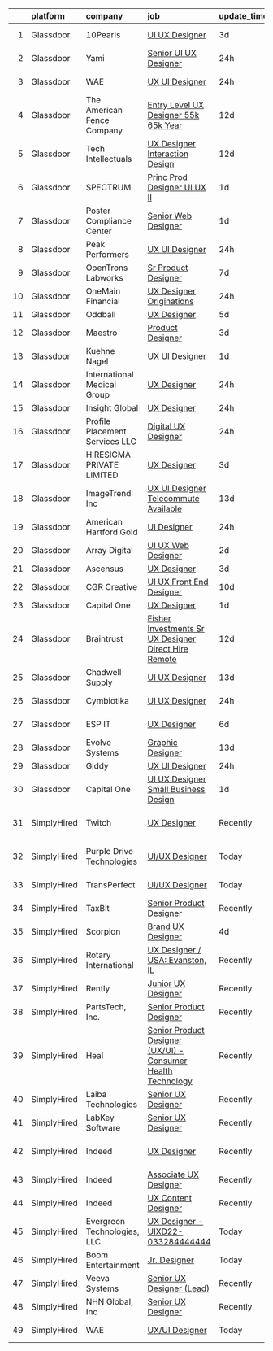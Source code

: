 

|    | platform    | company                         | job                                                                                                                                                                                                                                                                                                                                                                                                                                                                                                                                                                                                                                                                                                                                                                                                                                                                                                                                                                                                                                                                                                                                                                 | update_time   | location                   |
|---:|:------------|:--------------------------------|:--------------------------------------------------------------------------------------------------------------------------------------------------------------------------------------------------------------------------------------------------------------------------------------------------------------------------------------------------------------------------------------------------------------------------------------------------------------------------------------------------------------------------------------------------------------------------------------------------------------------------------------------------------------------------------------------------------------------------------------------------------------------------------------------------------------------------------------------------------------------------------------------------------------------------------------------------------------------------------------------------------------------------------------------------------------------------------------------------------------------------------------------------------------------|:--------------|:---------------------------|
|  1 | Glassdoor   | 10Pearls                        | [UI UX Designer](https://www.glassdoor.com/partner/jobListing.htm?pos=115&ao=1110586&s=58&guid=00000182a56df67f861ec20a44333ad8&src=GD_JOB_AD&t=SR&vt=w&cs=1_f6b9d8cf&cb=1660632823767&jobListingId=1008068339387&cpc=ACAF1607C5C1E404&jrtk=3-0-1gaimrtlag4fd801-1gaimrtlpjc9g800-ed42256ef29aac25--6NYlbfkN0AZhccrYCUSJlZEde1UnGXnwlG1V9FU8luw-eezWnVYrwyqiUgM7CrsMn5ovYsWa9GV-mKp_rYDWUG9r2XSS5MXh8_Q-Vde3_pQidAfGnJ5vR87V7nutRlqXDXOcjcwfqKrhYGxJCuEwaod5jPnoJR6rHahD6yaDDE3OaUSfviuyOel2WMFyfUjX_jS3USv3GlOvVAOxK15v_ax9djXE-DvnGrGMQACTI2RzFRmE7Kn2wzZxcWIfmTNdNu7ztbLE3NT2E4eTbsMdkvqLq3phgf9QBH2gWyY3fH0ZpCaE-VY0iwxshsCbyQYuizTsP5rBggMBlgV4avC2TVuY3vKbiMmWXFobeR5nJda0dxcaNtc0S1iNsgzHsi04IBL_fHNSTgmF_dgofbcpVTgz5XeqvNTGh-rHCd3Y8hahYqybAzPnRPovlpk4u_C)                                                                                                                                                                                                                                                                                                                                                                                                | 3d            | Tysons Corner, VA          |
|  2 | Glassdoor   | Yami                            | [Senior UI UX Designer](https://www.glassdoor.com/partner/jobListing.htm?pos=118&ao=1110586&s=58&guid=00000182a56df67f861ec20a44333ad8&src=GD_JOB_AD&t=SR&vt=w&ea=1&cs=1_98003f75&cb=1660632823768&jobListingId=1008072292653&cpc=FDA93C03AE7AED37&jrtk=3-0-1gaimrtlag4fd801-1gaimrtlpjc9g800-8fe57314eb925a75--6NYlbfkN0DsBOlmEAMqZtav1V1WKZO3RUElpafjggtWvxyDQ3xFSp838B2Cke2NmBlZnmS72yL4sjK165oafWdd3T1ibrs6M53KQ3suoJIc8f_yAK6EOGe_TV01OzYZ8_jSvqYzM2_K2P1bCOY90f9JWf5my5DVmPcOREBN51c5S3NWb-lfVjY4sb5fXy1gdakqt-aW9V1mRTeYnxUFunIGHhOQvCHpwIP02uOWoKKjQuvs2IObHh24ogAt86zPUoCtQ4eciJe39RIrHjTKGkVTi4HUi7ox6APHBt-VNQBWFnBb9YvudS3JUcwLFo6K_45c4Kyg5Xd3GVEmxBONj1D5Ss64b3LOktJ66oq48YlATNrrrjI8qSwI4OUcLp71i9EgTjGiF0PZbUrt7GyrQmjeE9_s3ox_PEfUoTJZJ0ZjL_Mp7VfxthxbBFJQkRM6jl6ssv4R-E2Lyn3NApKunzw_Her9Bd06Wl3sksQlrUpxr9k-iFKNAmNSaVKOENjEWmkNdozdbD0%3D)                                                                                                                                                                                                                                                                                                      | 24h           | Brea, CA                   |
|  3 | Glassdoor   | WAE                             | [UX UI Designer](https://www.glassdoor.com/partner/jobListing.htm?pos=102&ao=1110586&s=58&guid=00000182a56df67f861ec20a44333ad8&src=GD_JOB_AD&t=SR&vt=w&ea=1&cs=1_d113d2e9&cb=1660632823765&jobListingId=1008071569353&cpc=8C7EDB9C3100EB8F&jrtk=3-0-1gaimrtlag4fd801-1gaimrtlpjc9g800-6911699f14f7299b--6NYlbfkN0Bl9QJxqCZcWcAyXa034HOvbvet4oZucNDN581_ynRfl1w4Z2vSbYLN9J-8UY_LNbigfVgf7rLsZLZhP8JLW-j1J1fPfhutS-AJo4xdbvcNNY_Of7F3E0_8M2DnWvfsBL9D2vuWh9ZMJdjpL0ryj9tSIDe6iLz56nPC9JZDAzcRuAtLwtMBc-5dNFrDTUo_JEpYtkhrm9wuzJcy6pK_wqfCBEfRCoXGX05Gr_sjLN9V-8zNifIrj8_WkJ3KxDg_7JZaw2oiAwCmJ9A87MmcxjeLZ0w3DjMQ94azuN4ZVwk75WPpx7uB_CU0jn262DuvxM88cvkzIU1E_n88Q3kSI1t0cBfNyBtPzgHSzkabohjY8oyvA-sUIlXVoOeUjVqyvmbZMd_XJRQIjFduUhyu74Gd0amFPuNJac48ysiaDqgBc73bT7UlcGQTSjO1Da92M2oqNCAQXMFY6CFYCE8HK48esGCdDq2XujIz48Loex8vXmA_6nPcXQ5i7ktykuooYfib5rTgew-5p_IErqdObrQu523e69JYJlE%3D)                                                                                                                                                                                                                                                                             | 24h           | Rochester, NY              |
|  4 | Glassdoor   | The American Fence Company      | [Entry Level UX Designer    55k  65k Year](https://www.glassdoor.com/partner/jobListing.htm?pos=101&ao=1110586&s=58&guid=00000182a56df67f861ec20a44333ad8&src=GD_JOB_AD&t=SR&vt=w&cs=1_f5e776fd&cb=1660632823765&jobListingId=1008051855167&cpc=7727F3A772A9F19C&jrtk=3-0-1gaimrtlag4fd801-1gaimrtlpjc9g800-05aa0501840e2858--6NYlbfkN0BXgK5Wey0GOC0s_U38rHIGDtN2gdI3pSTCxs03z5tTKHe3U0UllZ0Npu7dKq8V-92-r-R6XlKSF5K1loCnEKRCT8VU0puJiiCyB0yOh-c7yUcLJNQ7oWPbCdvBL4AUrgaProFPSCMkprSP5RAxFZvI9ZeSmgGM_Pere4E39QFzO88JPhfXQFjhQ4HAjH1WkJK8DvDws32pKja4eAt8np8o_Ayz_s6JaTZg3n7FYHVJs5HlZBI7T2T4B0xDauB6a2D7EUul8Kim6WsUi7mytCXTnNAHd4dm1AR6E3PBmVj2a0CuRSA_gt7Cc5VdJ_RjrTwU0jNKpx0F6J7rB6bRNm-YXij-NjHnYRe5gizJ2sfqPUMLGcZkx51gq5EdpzIjWYbLiTkQAAMDbM45PMR8vXzsjPqrZGw8KPjD8IaBfnLa4tSxPxTglOw2u8OTslWQUyG9HND7iQcEIb2bD5eZt0c3WcW1o4wnsGogfEXvF92dQFdYlARyBM5FRfLw7XLJuOeQV4vxEwhOlClJ3gs4Hthk7H3T3DqoMyObSA8zDhFrNojOdgLTvLsB)                                                                                                                                                                                                                                      | 12d           | Lavista, NE                |
|  5 | Glassdoor   | Tech Intellectuals              | [UX Designer  Interaction Design ](https://www.glassdoor.com/partner/jobListing.htm?pos=125&ao=1110586&s=58&guid=00000182a56df67f861ec20a44333ad8&src=GD_JOB_AD&t=SR&vt=w&ea=1&cs=1_12d4b9c0&cb=1660632823769&jobListingId=1008050557970&cpc=9952A63AB06E78AD&jrtk=3-0-1gaimrtlag4fd801-1gaimrtlpjc9g800-a68b6e4a646e18c1--6NYlbfkN0BRwAIC7zqL5AKdLfuVKccHjNTOjSXYJcxO9vsuGrCL-lWejkV-b7VgOQD2VBLg1RSnrsQtq3b6iRNUBHjFn-cXAlTqC1QBeXK8VlAh3Ly63kUsvZntcPQbk-VmPUqWwNvn_i8DkTScFlmWh1Xin02kT1PRocEOlM_QOoDMGuiuXh0oScvyrz2EV9KVCRXqy7gfUwSb_KgJ-1WTCCBuMvx35HpNgZ1MWJLod6BoPd864WG8TsCVcom6hS6HxHUNk-D9X-mQ_blp5SAxe6I4tMi7g3wxPRWxMnguXrcJRmJPKrUArfS0eTxc4X0ild29PGlPfzpK7xrE8YTxyLqn8GF5-OTJbOjC8_f_KK2rDtduqgSDAt2Qr4Tx9G_7Ha8EfkSQE-VPh_J6xtsuDvyNFlMjiBIcV2AxFXJGxh-tSRraX37eLLmWF3frjaIvCbaLWO13t_ybr6CzUg37dfoBcLISBlT6vQ6AJzAxJg9J0Oi83G4oDN0XtCfVU-IfqHAUT2sygYvFw7b13KTaTDl9roi-)                                                                                                                                                                                                                                                                         | 12d           | Atlanta, GA                |
|  6 | Glassdoor   | SPECTRUM                        | [Princ Prod Designer   UI UX II](https://www.glassdoor.com/partner/jobListing.htm?pos=123&ao=1110586&s=58&guid=00000182a56df67f861ec20a44333ad8&src=GD_JOB_AD&t=SR&vt=w&cs=1_7de14ce4&cb=1660632823768&jobListingId=1008071035611&cpc=6193B0C32834B022&jrtk=3-0-1gaimrtlag4fd801-1gaimrtlpjc9g800-1643f985cb4ca2a9--6NYlbfkN0CeXNZYxOzgf11O9-TFJft4I5QLQjKTqoL33Rtx55G7TvJvoeF0OvnalWemQxNwsZsYHhke4jtLAeSEDG9BufIfpFH2MZoHsRA7NjkHdRIDMfHd9SfCfRQ2qemD9UCsHFRFsCG0QglnsM3MecaO9niTvgPSzjRUh0gjwC2DL9WrkZxWiMoLpHPW_IJfzxaJTWgOz4q9S2p2ohS5cAu6ZqzdTnHORakREqT3Psx4PQQ_HX-Ytvnx-WBFWCHTT7qTcbwKTO6Sm1wXn7bHaDHdfE9g888NGU4VLC4WTyi4T0WX3wc1r9zxFe5MIyYgO5v5DImtTO_fYsTuYbuRY5uidDfO8iJwwxMBVOtHCgKgKlQor40UEDI2CbTkjqgNuen-NKruCq5GUkyEEWwBXQ6ENkZ5sIzztjVlAjKvjLSvi1UbYHGW7gdKl--4rJu99rGue3U%3D)                                                                                                                                                                                                                                                                                                                                                                  | 1d            | Greenwood Village, CO      |
|  7 | Glassdoor   | Poster Compliance Center        | [Senior Web Designer](https://www.glassdoor.com/partner/jobListing.htm?pos=119&ao=1110586&s=58&guid=00000182a56df67f861ec20a44333ad8&src=GD_JOB_AD&t=SR&vt=w&ea=1&cs=1_6309616a&cb=1660632823768&jobListingId=1008070272849&cpc=A0637F14311B9419&jrtk=3-0-1gaimrtlag4fd801-1gaimrtlpjc9g800-b91b5d8a266b6c00--6NYlbfkN0CZGsHCmdY15_lJsr92K30C0nq3vzTyfXuwJZ-DZPm_uTbzENhDHMMHdkw82Syv24wPCR1_nwXAnIVmulv-ZAhLOxecK3Pwr7uZDMMB5KBxsWasbFqd5nNy5VR-SqM-NC7Om3DbXPk7pigICZL5tQx3Mhc46ESqgNo-hin8OIBuHmP8pEZ0OjZ2T-Lns_OsoiD5Ya8P0gYfVhixVukovucPFZtYFFbhbXttj_VJ63dbnaHL5BaRwxCHRHXf2LoSNL7AI3P54LLNNJHy8CTL0IXxIiF3GkcVnMRkC4QfAF-jKSm11pSt_mPadUChuMDWccgbram9iuELc_8dup2GPZmwt0-RlaRI7f79nig5gtc4eDU6qJcdTh0nH0GjLq6UP0Epi-Q-eqP5_oMZpupK4cV915bh82Nvb5Euj16jYJzxumO5KqgLT0EtUvSpRQisu1cH6CZYUecpuQEvwugv6P5kvxVWfHQkTa-ND4777acanfYjCpz3ddeiQrxM3jh0sKY%3D)                                                                                                                                                                                                                                                                                                        | 1d            | Remote                     |
|  8 | Glassdoor   | Peak Performers                 | [UX UI Designer](https://www.glassdoor.com/partner/jobListing.htm?pos=121&ao=1110586&s=58&guid=00000182a56df67f861ec20a44333ad8&src=GD_JOB_AD&t=SR&vt=w&ea=1&cs=1_bf9d7271&cb=1660632823768&jobListingId=1008071960879&cpc=3DB599BF2F4828F0&jrtk=3-0-1gaimrtlag4fd801-1gaimrtlpjc9g800-283d0837db6c1455--6NYlbfkN0AX_4CYIvWFVA435E2RDot9sX-OlR2KTHdLRUP7CmfXrIXs_xUKOR6jRoFT4FW3Lv0xJ3L0qi2tVXsVUt44TIOUn9_xe1hfvSjBcXmYBegqf88ZFGs7zWiyz5lkWFqFpQSlrAm4GYzFeMpgu7_g9oxbSmTqWXhpzI_Is-Hpdksa7MZfQQ0m1nZ8ciWPqPTW6aOHF7N_R9YvnS1c2QQjipmlp6wYCOHmI4t5BvV9tEgMjhXcfFG1syPwoXB2JHeQGR-okD55N-DSaETQYUsAw9QUDNSKdTNo2VQB81sSQlFQ7s4nE4eflwQTWhV9MfYpAM-8e-pPqB-7WoqjL8xr0Wr_YaPV1kIer7MVjSBfd3tw3pYSTOH9YDksLHz4fh2OHlgAWNxE9N6x2Q0zHbfbZ5U_VYrIUMDNNi2m8JGdmCj3mthVkVEicXPILOrcb1Dc4X1grZXNy8fcxAzcpEMdRXwmuH4RL4CuYE71SeUqPiFm91_WMHW_zqK1FSOZuBM20CKjJ70qEd2PgJ5WEhZ4CYiX)                                                                                                                                                                                                                                                                                           | 24h           | Remote                     |
|  9 | Glassdoor   | OpenTrons Labworks              | [Sr  Product Designer](https://www.glassdoor.com/partner/jobListing.htm?pos=126&ao=1110586&s=58&guid=00000182a56df67f861ec20a44333ad8&src=GD_JOB_AD&t=SR&vt=w&ea=1&cs=1_15227866&cb=1660632823769&jobListingId=1008060413365&cpc=E773D000C9BC26FA&jrtk=3-0-1gaimrtlag4fd801-1gaimrtlpjc9g800-35a36552cd68a483--6NYlbfkN0CRy_3JIAK97co_lOszuwefXCR0YtVTL0xoVBsl-x3R40za2a445SSTMXfcwy4DHcwk18c1CtFSifW4BwSFM_6f4IlIkAxFDoeuwTBMe112LIb9jKEovwQRmsa9dgU-PotWYN9jEtKUxK0Ayp0uqLSAuW06e0xD5QmdaAaFQxMFt3L0iSv9Gd5zX6NHK3_Lvrtq5b1RzrzKIL8VsZbn6UwHQvvmKToDKgMhJZokUk5q3Z7-O-tx2Qoe4RKGuxpsI7HIlD2CuR1pd1jk97GUWby1l2WKFoz2YV1Emphz8inVRLYzVeh8W87e_gIIWxzsY_4tNoJuJ9GDiG9avTMXrBcfzlkinbHcTEAyeLTPYNWSmufjrVVRc99cBUvNdqb-XpR3KpUUXjanP7l2qXUAACie_6gDpOvji9ig9Zr89pp0ySc96kGdA3MTEP2YfTvFt_QNG7rWqW3zAyA-1chQG9bKL92flryOVqJILTmrguamG3I5PYozretjXfbR5GMDyc5m7VRPhF0KpA%3D%3D)                                                                                                                                                                                                                                                                                         | 7d            | Brooklyn, NY               |
| 10 | Glassdoor   | OneMain Financial               | [UX Designer   Originations](https://www.glassdoor.com/partner/jobListing.htm?pos=124&ao=1110586&s=58&guid=00000182a56df67f861ec20a44333ad8&src=GD_JOB_AD&t=SR&vt=w&cs=1_cb0df32a&cb=1660632823769&jobListingId=1008071914204&cpc=84DBBAA61F05C438&jrtk=3-0-1gaimrtlag4fd801-1gaimrtlpjc9g800-ba4454e7964fb635--6NYlbfkN0Bjlu5n-gv5HO0Uw8oUWkLCzq7-4ueCq4bqHo-b0jTNgI54p76ZEKrkhhuicj6XEfpIjo7a25H-HE1P9q6_RvgfY1VZmGlk03_RwqjqKbkbArPvQ4zLa1chqWFYuZ2JG0ZdsQjtruyDKY_k0aYavJaUkws2N49IIWqAIzgvRPQ9yznL8Nga1yD0-aEGkQYWmc-Zq3vHdmzd693UG4HDRFyG6YuFcSSfGTCZHYki6qLw6nO46cJsmAWELipd_NHBpW4Z5NT0a-9bEKHPmXQkCK_25uLQZH9b81QmXjxqizIqXlU-_iKcByeak1gnykZs_fkevIhump3_IMMI4oCMm-4aN8OdFbArNjWEU59tt1j5rNqNiL9KsuNNg8-ZjjFXAp7XFHfLQbwHAvXATCjTHPobdYQIflQ2mYTPM48x-J6MTjZfPABYwuYzS8-lvLkSPbw%3D)                                                                                                                                                                                                                                                                                                                                                                      | 24h           | Charlotte, NC              |
| 11 | Glassdoor   | Oddball                         | [UX Designer](https://www.glassdoor.com/partner/jobListing.htm?pos=128&ao=1110586&s=58&guid=00000182a56df67f861ec20a44333ad8&src=GD_JOB_AD&t=SR&vt=w&ea=1&cs=1_79f01412&cb=1660632823770&jobListingId=1008065550748&cpc=AC285F3A3ECA6BB0&jrtk=3-0-1gaimrtlag4fd801-1gaimrtlpjc9g800-13a53b514d376306--6NYlbfkN0DziAWqLD5XV9TlwCv7ToMcEMGvo4Y0raIGKY7Wg0KrL3iGx5yGQHVpqcwrH9QCqcIn6oJl25_MGg_osxpx4uNaq9xXD3FGBjmBsJ9oWYNFeW9KjNwwlEIO1ycXpO1bypm5bsoa8-TPq5q4RC-KmjUN-AvNciVI0QPCmdJBQznJb3H82UpKN-dvarcR4msHSuB_oyIUnFuMd0H3uW09emZKlrdrlAxy02ioOLs9cD_GOlQxXkubQSBcDar4WpkVE3yj8Dy1wirxiQljQ5fVERUE69K0om5GQwMM4Y2M94jeJZ23u-3S3BRS9rotLXcK7SEkCraYL5ZiINF3loM-fhgtYEXb7r8Pc3VFxTr59lHKwD5RVTMNzyQfHB3FW_kKz83MatJPAfDpAr18o8PY5VMp10_UdbF4d0TmXnZcDgvwkdso9pnzJSteidQc5zREUkgoyFzlLaoHHRF3n_9jDtNHomCnXNrIaWd-PKR5bvma_n2tDsgyiRRVwGD04lQbh5U%3D)                                                                                                                                                                                                                                                                                                                | 5d            | Remote                     |
| 12 | Glassdoor   | Maestro                         | [Product Designer](https://www.glassdoor.com/partner/jobListing.htm?pos=130&ao=1110586&s=58&guid=00000182a56df67f861ec20a44333ad8&src=GD_JOB_AD&t=SR&vt=w&cs=1_36e3cf90&cb=1660632823769&jobListingId=1008068339262&cpc=C4A69CCDBB3B9599&jrtk=3-0-1gaimrtlag4fd801-1gaimrtlpjc9g800-81e6695c3e42a0b1--6NYlbfkN0CCbOqLFAkE17MDkfB5QkeK_R8bo7qf9dndHNr_grrY-DNpzj-blDGFj3aAMU9e7EKv21roQXmpPY1URKWcfqSKj_RjDo86qJKShMbd3Gw_h72xgYgXCWERQfX0Abl_v5kuz9iDjX4sF45n0JFLCjQ7Tvjn4Z44YaPvlved678dpVYfTp683fvyUCQmN0AanaYwanvdiRDkWEOEAcPMcuBqKRhzAgziq0w6VzvEhdtaNtJITalBkHQU2-a00F8GIWJRaht78dUVhlDYZaSNf4rYx64dBctt1l2Tu77N2cv3JbGOgbexdnEYtv2XWLmMA7_uwZt9-eJYJvDq03NeIVb_2RpqGHYZuw_AcCcIAfu-JBSeStI7ntvDaQBlNLhxGpgNlrZdTZCcRNSF7vP-Ke7yPANi92xo2JMc6Sm2ewf4mgjGrp5FNOwm)                                                                                                                                                                                                                                                                                                                                                                                              | 3d            | Kalamazoo, MI              |
| 13 | Glassdoor   | Kuehne Nagel                    | [UX UI Designer](https://www.glassdoor.com/partner/jobListing.htm?pos=122&ao=1110586&s=58&guid=00000182a56df67f861ec20a44333ad8&src=GD_JOB_AD&t=SR&vt=w&cs=1_e130fb1f&cb=1660632823768&jobListingId=1008070143952&cpc=AC285F3A3ECA6BB0&jrtk=3-0-1gaimrtlag4fd801-1gaimrtlpjc9g800-9af09c47dae8e5b2--6NYlbfkN0Aj3XPFK3s0RlrpNM_bGS_GekV6c08OVzL1DIcabwOZfneab7I3JWB3A80UsB-0cFeqxj7oG3kuoXZYdsxgXYVBQnGCa5l9M3iR2-AzgOSMhWervfoaOepCkzFzjVB17nL1Jvv77XK5d986Kmul98UpYxw5k8aE1MCpWUcONyE_Zzw0yUrr9cAxQCTBoOY6PMdL5oXen7kC4ziyou5C6Ygpl2FgKHqE5gks9dxlz-yCar_fGfft3pyKtQmNYij4viveosvdcaxPY5NClAlybABB3n1bvz8Yag_TjhgT-Wt-Xl9adqWNcqlN1ZUgcCYqmGylXIZAfbk2-gbC6_yiZKt4ayMII0SinQ8w4cTHXrsXZ9e9NHKEgHI5jkdzBk0cxYFuRL3AqxF5QTai3coyZOqZDjumI8Z0DHrAtaMED7vfVGn9lPxKMx3-E4eL3I2JCe6XRYAPdqduI12prX0DXXd9Ge-rs-TJXh5B3vx1NEe5WVM45iCdJX06XitbjD_RqaBcFMRlTZQGTQ%3D%3D)                                                                                                                                                                                                                                                                                                    | 1d            | New York, NY               |
| 14 | Glassdoor   | International Medical Group     | [UX Designer](https://www.glassdoor.com/partner/jobListing.htm?pos=103&ao=1110586&s=58&guid=00000182a56df67f861ec20a44333ad8&src=GD_JOB_AD&t=SR&vt=w&ea=1&cs=1_884abbc8&cb=1660632823765&jobListingId=1008071630200&cpc=FD68938D22ED3258&jrtk=3-0-1gaimrtlag4fd801-1gaimrtlpjc9g800-17a00b05ac2bc7b8--6NYlbfkN0DZJeHFXG3HVCNGimdZf49CsauJ36tYMQc3rh2qjKS2rgKmxnUO1qjzbgoHekduO5sDji-YZDo2cbMbM5FyBB_VphePv2zMbWXKfe3UBGy8Rj083Onm82-2CBcgn58Je1wtQpCTp_KlAhyfR0kK_9g0Wgg8ixiZGNxfxdoI1hQEKLNLmbZG-YJ0QHfEq4ZYoRFJ40fiNzD8C79g01alGiheBqa6QYFb_Tr5ZnM9cECitH6dIVCYjOGW3Y0clpJSYDThbyw-HLwLTMcJoWNS7lGZY4XfItBcGWOq9Ey41HlscCbbOx5d1HqwLN7e_dUkCNxlYIN_aIWcHHXiB-iSXKE2UQG6mus0cB1GDJ_6lXRkkUIM8RHsLdArg3_ocLALUlWMJ11t75-CsRUrAC4i6QB73S3e0xEdcbQ5YV9jRRjGI7Y1vkdn92anveHCIXnQ-5c_PWLGUu8WrejT1bMzmZQEugaWNY11DSMAuh1w-gjbnAk4-xO4cxiL48CJ-xlZ67k%3D)                                                                                                                                                                                                                                                                                                                | 24h           | Indianapolis, IN           |
| 15 | Glassdoor   | Insight Global                  | [UX Designer](https://www.glassdoor.com/partner/jobListing.htm?pos=129&ao=1110586&s=58&guid=00000182a56df67f861ec20a44333ad8&src=GD_JOB_AD&t=SR&vt=w&ea=1&cs=1_959a7c4a&cb=1660632823770&jobListingId=1008071900463&cpc=FD1C1DA32C38CFA7&jrtk=3-0-1gaimrtlag4fd801-1gaimrtlpjc9g800-0acf532522283112--6NYlbfkN0BKkHZu3wF05EeDimN_p6sYpKCMArvwa95YdH7UpkaBCobj99dZAfyuabIV-dEThHV-qfOUH0BDh06ZcBAp_9BHR8GPV76LqD_PsUbbhhyTt_PRdZWwL7ZjSC2CJT_ypPG8D2u7BECsx-SITkhy0j1tYiZVrlUuIOkIJxVKrdSv9ydN2LOr2ntEnHm5qIpVSSkuRgQ412WlZSov0dZpe1OD4YnoGBHl8blG2VnmiSOI50DgyLz859ztXSKRooyUqQqbHfo3pET8UWEugOGEZ_6OTsshxW3wAY9HrT23XtbHutBJJ2pO1XoVwb5yFo2r6zDRVMBUccWGDoXVjo2LJBtT0ZCl4TuoF8jrhE4DQmItARDMmBPqnXJmFKUas22C4fxZ5p0c-C87gNFuH05p5AUOaltadiylYzSVdpTaEeJnXga4P5bj-DyeEjP4up5JkLH2vFINJX6LhTH5I012485FPrSEvLVDECFeqWhLdyGt-ejH15DPv2a9nvY7bpgOBiCMs8lBIf2i6cLIG5yNd8e-)                                                                                                                                                                                                                                                                                              | 24h           | Remote                     |
| 16 | Glassdoor   | Profile Placement Services  LLC | [Digital   UX Designer](https://www.glassdoor.com/partner/jobListing.htm?pos=127&ao=1110586&s=58&guid=00000182a56df67f861ec20a44333ad8&src=GD_JOB_AD&t=SR&vt=w&ea=1&cs=1_f5eb8279&cb=1660632823769&jobListingId=1008072864523&cpc=1120CD366D53BFD9&jrtk=3-0-1gaimrtlag4fd801-1gaimrtlpjc9g800-9b5437ab7eb32001--6NYlbfkN0AB9QmTA0CCjNV0D_cA_rQfbQIKI-slyn3CIlmX3zDlnnk7S89tk6b_lE3bmj4GiGS6XJosJnrl4tpd23JSc7xrtaPzP84zektZINU1SVvqHwrH5R3cLOCCUh0uC5Xq655rC_kWXwbxKq3QosoKFM6Cif7Hj9tuMf9l6QO4yBYFOcbDu41ardeAsHibAqEMNKbkQRUC5dQn5DLaef7PQt7sSS9w1hoj0Ttel2V3EyI0qNXHbii3gaxx2IKWY9hQfJu8AA1qgzE3KYwlT1V1TD59jdQpILRqaEqrGROXORHwMnqbS0bLK19WRw9XncMcfZkZiGJXvhN24VYndowYXqb99EY0bFd6fanp66CBuYQgCnjkh71OzV5xdK5A-J8W1MFzMEiI58r_lixDIc02ETFfMKmY7mDtgJXNE3vg5Mec_GBPbEVRjxTuqlMbJl6D1o7r44VbByE7M6TlJUPCki9BiW25hUDxJpmKaChrQ8fK7OMZ4fbffYzJ0lRuk4nee4nlQVWdqoZBuqbINywVNIQJX0budj_fThhc8NW0oPmYy6NVyMI7VC83)                                                                                                                                                                                                                                                    | 24h           | Columbia, MD               |
| 17 | Glassdoor   | HIRESIGMA PRIVATE LIMITED       | [UX Designer](https://www.glassdoor.com/partner/jobListing.htm?pos=113&ao=1110586&s=58&guid=00000182a56df67f861ec20a44333ad8&src=GD_JOB_AD&t=SR&vt=w&ea=1&cs=1_dd3e7bc2&cb=1660632823767&jobListingId=1008068705226&cpc=AC285F3A3ECA6BB0&jrtk=3-0-1gaimrtlag4fd801-1gaimrtlpjc9g800-66e595d423d2b076--6NYlbfkN0AVNCekkUHoaPwLkVuvPQGTQ88Kcp5aDxVPUc_WWuks6FjnYu4OADUiyefrsMCwhvWoanDu9iaIGISznJLZjhpJDbObOGL9CHzmeiB2FLeV7yPoR1ffw9kRI-4qjrJYJQmYeWhovuPbvdVkAN4OOtPeLKUs0LFtkksJSbFYAUld7KBQ6hxNOF7goFEBztTZoVKVB7mtJG1olDgcJN2t_mfA5RGqzWh9ISxKRH33YqtXnSomeWZYwQ3RcTr1-fYJ7DJgUWwFgYBMwYn85lZ4M54GHQUtYSS2PhwCTz0YdFX9bDwO3hyVm3R7BPAEzaoH1MjSMfgTRk8zsRJRL7RcvROY6aJpsGzU30rt7UQle7GjJLOADZzxMRYqQtXOZE8VUrCTtL970DtW-guU5z75hJPTSZHgMrpisi4gJUG5s0pe0j5x8LEs6Rku-Hg3-B7rQy5paYU4fgUeXtUnwXcDNKs-d6f3vqNO4-R0qUYVhRn6IwNPzBBIpdstt1K9HZprDbgcgfIsIdhg-w%3D%3D)                                                                                                                                                                                                                                                                                                  | 3d            | Texas                      |
| 18 | Glassdoor   | ImageTrend Inc                  | [UX UI Designer   Telecommute Available](https://www.glassdoor.com/partner/jobListing.htm?pos=104&ao=1110586&s=58&guid=00000182a56df67f861ec20a44333ad8&src=GD_JOB_AD&t=SR&vt=w&cs=1_7d9217e4&cb=1660632823765&jobListingId=1008048373553&cpc=987D8AFE463DF687&jrtk=3-0-1gaimrtlag4fd801-1gaimrtlpjc9g800-c94349a35513245f--6NYlbfkN0DrwfU7w0F46R08ZIN8pn1s9hSRnqvJPcbWVx8YEyFsPHLaXtJqEtjTqwlAQ-H4t7MSv0M2iLarh8ZzZaQF3KycC-EX0dQyCJQpgYefs-bvc5nxDSpHI-TK2_mK7jV5m1VUN6jNqdprj6VColdWbV8kpq8w1yeA4bg0v789A-jofdvUaqVwgc65cXC1Pckt5Xp4Sw9SKx70FM-JpFG_RkcgxADKIMs3u6D1WvJsncxqEp1p1DZjw5_cewrV8TbMYJUX4tyNal8k6gaMs9SXVnf9u7Dx0dwBnaeaicaCxKCOxRjXI2xNxtfYgYyWeAPWIVrhXCGJ-2hkg2B-B0Bfb8VuLcukXR2y_naCe8Ne0FNEt50zQJ9uStAxuuCLD65dNtHnNSvAileGg8Ba3c7Kdy6jFvxmnuhnMsfFXo5Qsj3fpqiEaY0vSr3L-4lA1IFH7ojtyyfOz6K5MsQ92pef3yq8ua881-a0SCIBkZHyteZnXeWb4H7hiqSDihzb_38JsdxwR-Y2hlfoJza-etTb_qstXa5k7DIUDK-HZ5KQqi3lEahyznz9mKbMWBs2tUADOMRfP-TVvIcl6WvZPlxCz2QX)                                                                                                                                                                                                        | 13d           | United States              |
| 19 | Glassdoor   | American Hartford Gold          | [UI Designer](https://www.glassdoor.com/partner/jobListing.htm?pos=110&ao=1110586&s=58&guid=00000182a56df67f861ec20a44333ad8&src=GD_JOB_AD&t=SR&vt=w&ea=1&cs=1_c4c99c98&cb=1660632823766&jobListingId=1008072233858&cpc=BC94DADD91C18169&jrtk=3-0-1gaimrtlag4fd801-1gaimrtlpjc9g800-6e47aba01d0baa53--6NYlbfkN0DbHp5n7ncm4C7zTLBChB4_smQ5E65ez6P_Cdr9E5EALMEV6pT2dIDzV0BAy8X2fZ55kaiSKieP8cGZcguj_66FmqTfyQgVDK_JbPFiwXRiix_pVD7eAlz9iMaX9tbyisypnkaGZiY8ZXX_gvSLL9zH1b8yNxLZVHn658JWJpVn0bPaxbKLGRjtV6SQAOnEFzrfoWGC2lsTaQ-qD1E8FDhTFBNDYP7WSfVsOty1lSegxgQZqztAoBOxAwCR9HWLZIHFebtGK9yIw6y4-r1CbKaOl46doXGeG1T_54coXGKc7LZ1ER54hToOjfdGeepEzd6LY5rP4EpKllckfS3b8-NnYYtkwFAIPY6epslu0nqy5iwkkottbAg8iZd2xlbqcxSiRVISk-MkGini0BVtARG7FlML0rXDMWmCP3XE9n1jACSPDZiKOtNbQAQnKLlCOJ1SOIVoYWr1l0FuT8H0TBRkUknTfz2PFb7XMEgDjX3UNb9CB8xm0EZCFmjEZEYF6Ybm5bkkRsNyeg%3D%3D)                                                                                                                                                                                                                                                                                                  | 24h           | Los Angeles, CA            |
| 20 | Glassdoor   | Array Digital                   | [UI UX  Web Designer](https://www.glassdoor.com/partner/jobListing.htm?pos=120&ao=1110586&s=58&guid=00000182a56df67f861ec20a44333ad8&src=GD_JOB_AD&t=SR&vt=w&ea=1&cs=1_48f7d272&cb=1660632823768&jobListingId=1008069869711&cpc=654405A9B1E0A9F5&jrtk=3-0-1gaimrtlag4fd801-1gaimrtlpjc9g800-fe04961378852c19--6NYlbfkN0C_LX1HuduT_SJHhLIHb6p-OraJV_uFNfqDpMJrHXpC1lFjIezB3hsHXISdnRZ8hqzV4SBtmxqUpSbjmvqVGkOD9K4LmaqZmJUhEnNp-B01tJGZVbHKb7hgbghdV880KKLkONtpVvwqLv4D2OtgiZgSwIfEx7Amie3drp6BAWyzmXtchUCxmd0FT4EObrokarAXUEuiJYpGJ_OrXWrY5aQWF768Ud1dJYKwPESxeyG9KtVWqdTw9GEfIW22kfpX-jsFXbX8w5AS2fsCHcR5g9m6NEcHs4_Q2-3lYHYvudqoNDdVf8Ipiu0xV5w4xAKvoZV5aWJWI6yVkwBdgXC-Gla9ohMlx4en15et-6Pe89jefkny9TpBUDLwoRPBOf9e1QpoAsXUzTPbJLQvfu0rRKlTvxy8BlvC_p4hfTkayDmAO-Jwq5hD_svJLxp5Apz0C6dys_QkWHkx57HiBLpXKjnccicuMdZaWprHZcClkFeVMHs2ILk_UQW5PwKmntZLYe0%3D)                                                                                                                                                                                                                                                                                                        | 2d            | Remote                     |
| 21 | Glassdoor   | Ascensus                        | [UX Designer](https://www.glassdoor.com/partner/jobListing.htm?pos=114&ao=1110586&s=58&guid=00000182a56df67f861ec20a44333ad8&src=GD_JOB_AD&t=SR&vt=w&cs=1_74e632f7&cb=1660632823767&jobListingId=1008069320854&cpc=FD1C1DA32C38CFA7&jrtk=3-0-1gaimrtlag4fd801-1gaimrtlpjc9g800-835d645294fce2d7--6NYlbfkN0D5MgSvnQUG0V3x862LP---yg2cpBEMR-sxr5Of7E7lZaGPSMxcjrUM_REq8Ox-J9Lk8mER9_FwnR0mc6XWijXIfeCTYnF003-7IeIOyHoyuWdh4rsUXKtMBp5QeyKBIQWU7B3Hqi1opgixwDtqivWg1jhQoGAhhhCiaJ3ZMOHTo8ah0fyjZuyuTXfgrk8uKmw2yzohxpCmEJgHCgEaJ1tTO5RZyNmHZLz3yssNYKBGmaCpWd5PnOegwtr6f3i7uFumtt5UChijlqqrEPDUpoZkgnpW_xyxCmhyK-hEVli6-eIdd_CgzdyV_eWPyJR2VXx_f7_oUGwCtHelehMkJq8OFnqiqfPQ_9wH9cUtp9ilsjVNAy_uYuhUihwXgQAou3sPyARkbMmYC1x0Wu5oXJody6jWFHaQBytzAT6dDrC7tI9527qjFe6OPSmGZy_c-sSC5SkGvCOrW4D1DruJTDquxBTQONEzSA8%3D)                                                                                                                                                                                                                                                                                                                                                     | 3d            | Austin, TX                 |
| 22 | Glassdoor   | CGR Creative                    | [UI UX Front End Designer](https://www.glassdoor.com/partner/jobListing.htm?pos=105&ao=1110586&s=58&guid=00000182a56df67f861ec20a44333ad8&src=GD_JOB_AD&t=SR&vt=w&ea=1&cs=1_c3ad4a62&cb=1660632823766&jobListingId=1008055533486&cpc=5B5ECFBC4228ADCA&jrtk=3-0-1gaimrtlag4fd801-1gaimrtlpjc9g800-1969dbc64c3c5efe--6NYlbfkN0BxkLIcfe0oqaYINownie861a0BJtkzmJW-WyGv8J0JYNFW8oQHz1wbsmxXcHy5p6rnOihWtlpjdaNdCZgvCTn_6UoF4tVf1ZvgXNJjKdQiGfTkJzv-TOxNnBzTVZyuu4J_FvOcfqQc4tDTad6UXRpXLFVDk724i-k0AkPicC-lqsZIXJEWRc4a3FdCbAddcLpq-QsJWQv5FwhBfYBlvBNS7FKrDdftJEgdjwJeQ-9D9Mk-rpLDTWn0aa00m6ZuFdXAMEA8yHIzXe4Rch0UYzkLQJ0VJzTzNhi5E5MkPoURF6NRm4N4OyCNxTMsdE0FvSauqAlVRNnRL8DM88UULJYy845yfuB4Q3zKKJ38N1XP6fRhFfpN5sd07Or-cdp4qo62lxY3Qtjp11YbbJAvQB0XQvHGHhEXzJ7RUjBzZ5EsJ4ccpEJZ1F9ArqEPlCNmFM2QPJEqnK93JE0Spd7OhEaVRfNhXdmIGZwRg0_28lAs0U4k1sKh_H6vCm8dsI2ptPU%3D)                                                                                                                                                                                                                                                                                                   | 10d           | Charlotte, NC              |
| 23 | Glassdoor   | Capital One                     | [UX Designer](https://www.glassdoor.com/partner/jobListing.htm?pos=106&ao=1110586&s=58&guid=00000182a56df67f861ec20a44333ad8&src=GD_JOB_AD&t=SR&vt=w&cs=1_2648882e&cb=1660632823765&jobListingId=1008070970867&cpc=56632219D727AB75&jrtk=3-0-1gaimrtlag4fd801-1gaimrtlpjc9g800-97e4ae89a1ddb16f--6NYlbfkN0C3j_zLGvpMLCdiZ0WC46XqVTA1VMZzOzKXPhAXwYlrNb9EbKZEg8x0wzjxx-xvfPpytgPbyPBttQiDqJt7JCablRxWmg5u-QTU2lZt1WokqVTWaiQXNLX1wdbT9HANGWr6YzyZpEbnsvQ2DbmgIQ-EobZsdkudSJzJzWMngsYUUngfs-q4ZibA6XYAEHCabjd5ZJKg986L9zCmbTDifV-_kuc49eEwJsnYWiBzcL_lQUVmP4uNQEqOVobO_JYmb1JesEXGnGEzugHSFjBf1HcJ_pNCaYXxol1UsAdb2G3eUfABCsEr9pLzWSlSuXkyqRZVirWS6zCVpxhfXybVhL47bQuUH6JgNuVKHb-EtCIfRsO7rMQLvUDNY-6rsbet6By09qj1UlzjrlOk-kqJ-SEbiZFG6JoBol1ILlgrUtkBzo5njWZpcUOHd2xqkDDN7aw%3D)                                                                                                                                                                                                                                                                                                                                                                                     | 1d            | Plano, TX                  |
| 24 | Glassdoor   | Braintrust                      | [Fisher Investments   Sr UX Designer   Direct Hire  Remote ](https://www.glassdoor.com/partner/jobListing.htm?pos=117&ao=1110586&s=58&guid=00000182a56df67f861ec20a44333ad8&src=GD_JOB_AD&t=SR&vt=w&ea=1&cs=1_5859a493&cb=1660632823768&jobListingId=1008052039877&cpc=BAEB662971763A76&jrtk=3-0-1gaimrtlag4fd801-1gaimrtlpjc9g800-bf04392f6bcb7368--6NYlbfkN0AL3dVr72y2kzw2kaN2Ho5i09lACUMjYeOySpm2U6Kfar54SP1Delw1i_qPjXy33kznYYS0qREkeQWyk2CXM7CEQAFzvI4dUP1f8m3AuBgt93AAPHXhU4guwf7fwTLt9xTAzsxN5m08hMIpNbrZT1JrD8nhHIRpY6ALTVAaAQzH3i3QaXFQ8X3Wo6K8wd7DZjUQGey4ctrHYHP6GpnVueYkpfJ8e57aJTgPCR9rww7XHsC3zjYKhBso2AOHEXxY_vebyCoez8lxkPoFU3hVZtaj7p-xYROhvr29Fd4MF5tOv_2v-RZ2ghy8Sx8Pq_VUkPfivZxatm_8GPP7i5Qhf04txBlWqvSaWWdD4ymKtLWY5wIxv3eXqEhwGNHbQfq25Qwru2v_layvvX-Ibhnj5LX41aNMH-Fey_lJnLgLysDkFfnbXqtwEA30iUTrbgOTt0Rw3MEwty00Amo6JVcnrIk9iZTSPWh-ZKF3Qn3Dt4lXPBpba9YWKuQjrzzhhqnomCnUrrGtGNhhCVMHvo_d4Sgt60HCyY2VFE0C0FFOdbeaaflT2F1t2CVgXjdRt8QS8ysTt68HoZ116r0FnLyZAWuzyqnNr9-jhK6F_E6GnoSizW1OD5laonNz7aNELB2qCdHGXeD8QwrWjtju2xS59A78mRlXVRCItlT91lQ7Cz61BtPPw_RLUaBXONZT1fKiigQpthcbD36xK-g0SW6IHZyN6279JcVnW-F1aqD88yIUB2O3OebDLGMr6ZquEaX_UN4%3D) | 12d           | San Francisco, CA          |
| 25 | Glassdoor   | Chadwell Supply                 | [UI UX Designer](https://www.glassdoor.com/partner/jobListing.htm?pos=116&ao=1110586&s=58&guid=00000182a56df67f861ec20a44333ad8&src=GD_JOB_AD&t=SR&vt=w&ea=1&cs=1_0d256379&cb=1660632823767&jobListingId=1008048353069&cpc=444700D72F2ECBCE&jrtk=3-0-1gaimrtlag4fd801-1gaimrtlpjc9g800-0623b6dee67934f2--6NYlbfkN0A7hBXzsdRqctFxVR-nR18ETFWiF-Vc9YCzVbdqLfWy5onrdVgeVLDCsCLDSYYzjsfyoi6i_gRjvJ-Di9rVk__uvsOB3jbY-ENMNbUbvjEDYnaiyu5_ZFKsIf1PCA9Yk-DbYI0pRDtjcCsGcmv9IB4bPg2lg8EouI1vtrxBE0ls5qfSQfA0_pVeNqkq6CYbs2e8bk6eBHtHfotACmbRhSgBJxsje8tPCiUJurkQ40p7gEGA4jBHg1dGl8vsW6exyZmV_kgAziE2Lawrw1UDodRHAngOwzUqxys0XGTRMnZH1HO8NRDMD45wG5k1dO1ZHg5zqy84xEI-V5TY3IAY9Fz9a-lPzZsQ9YTc7Zmwv29fwUsxV0T263wPh4DsRKzWd5ah8RVpVOkOOjuK7rFSEWZQRXsNhoxcx5FzVc_1XuedhP7d098r_NoJKvfMtHmRBtBx8jyilCXmO0gxgiiFWyyzCLrKiGjFmvJ4D8anWb4p3VXcV6uxAb4h3YLhBFpuRH6jL0RdRv3QRsoyruwwZ2GGMvkwcQUDzlw%3D)                                                                                                                                                                                                                                                                             | 13d           | Tampa, FL                  |
| 26 | Glassdoor   | Cymbiotika                      | [UI UX Designer](https://www.glassdoor.com/partner/jobListing.htm?pos=107&ao=1110586&s=58&guid=00000182a56df67f861ec20a44333ad8&src=GD_JOB_AD&t=SR&vt=w&ea=1&cs=1_d3784c05&cb=1660632823766&jobListingId=1008071930100&cpc=9FFE37255B2C047E&jrtk=3-0-1gaimrtlag4fd801-1gaimrtlpjc9g800-aa5c294a517e168c--6NYlbfkN0BHIfC1zsKGIu0R3teaIu8liT7fbRNLaQeDQfcPJweUKx8CW9AkHemE-2kJcVpCl5JVfs7JBeyxTLqbRbRDVz13iNZTzIHBB3NhGUDWHoB8-hCEHsKkPUZki95qrZMQCTpIln_woQ8FxSXmyUqqfGbj3aPDHC_NVAHg-nylZ5o95_ve-UJ6bMkNd8ATt7siq_wkEXh7UnRfzuTWAVg9SLB65QcWdkzVRyxxh9osxIDE4_NzWx-Q4nqtJSDFrhUSyz77b_KLVISzUA-5qLFn3QM9NXB-xat3mnLu4sbpPjB7yy4tmaB4D7ZZt-OkuaRL9qP977DjtlUqXMZxyotTaTSnNELlKFCw5N-pYojUHZCOORnPFG50mPn1S_HulKRfCCIIJnhhpJqThAcxR6t01DdhT7V4DqBuYZL9VMdVgopnZEEz4kYzAU8agYefbbECk2NHFXo201crW8WdjZQri4vkhjS6rUG4TSt1nWAbxNRuXynfXiADGK09AdGRN7Iu2uh3xQilia8j9A%3D%3D)                                                                                                                                                                                                                                                                                               | 24h           | San Diego, CA              |
| 27 | Glassdoor   | ESP IT                          | [UX Designer](https://www.glassdoor.com/partner/jobListing.htm?pos=109&ao=1110586&s=58&guid=00000182a56df67f861ec20a44333ad8&src=GD_JOB_AD&t=SR&vt=w&ea=1&cs=1_3750960d&cb=1660632823766&jobListingId=1008062866809&cpc=21001CD36CB5FE0E&jrtk=3-0-1gaimrtlag4fd801-1gaimrtlpjc9g800-c6a8a1424391dcf0--6NYlbfkN0AARxRr_EUdOibJ9cfro25N2qhWWm4uJ3jiBN2q8G7T5P8WVrHsRMoMTnRJiJWyiSpzykM6kPvAhkr0-ZVbmu9ksZS_wF91uds_1JkpK7ar8nrE6__psFaGt5Iph9higAxb1lb2L8VQOQUixRWtlPtrW8wUMMLAqGX7gfMqVl_6eJrP-Ops4lOexJoHbvVKJ1sAghmPuQzLjVcQ4kFPk4Go3kRDEfFw9Ue9Uq4hoxcARewbr0eclCjhq_VQt5q6pjoKenI99GP0WfL4T3nOeJ71HaIFLDaectpx4CGyhY2pqRL6znN9SHs6fbVJQJ2JXs2XAvYkis7E7YdBSTcM3GBkCiw4Zsm70ebYbmFlnNDh3FVK8JT7Exucew-uckfkvugDHVPFHJIOzYUCg1_Fub_T6hdYzXd7d6WFbgmqKQUPYgOrYGvCXgoS7_v6vIVcIVqDTHLVH_6u6LCv5-fmIYGc9y5TbTtzhXojDayZHUJKJey5syA4fNvwmF7aB7hhhWsijXNFaVFNcw%3D%3D)                                                                                                                                                                                                                                                                                                  | 6d            | Bloomington, MN            |
| 28 | Glassdoor   | Evolve Systems                  | [Graphic Designer](https://www.glassdoor.com/partner/jobListing.htm?pos=108&ao=1110586&s=58&guid=00000182a56df67f861ec20a44333ad8&src=GD_JOB_AD&t=SR&vt=w&ea=1&cs=1_0554a397&cb=1660632823766&jobListingId=1008047837461&cpc=E7268B2FBC00329E&jrtk=3-0-1gaimrtlag4fd801-1gaimrtlpjc9g800-e9fd64eb643153d2--6NYlbfkN0CHpSnjIPxMtekS58WZl5Olhjo2iWL5RjE_Boe0ccr3Ft9slSUHXB-2qpkME9dISbODFzGcJQhs9NwejCgZVx-OdkG--fZewifAdzN-GZE7mtHST6cWlkXqFMQ4Fwfydpo1vBpzYCvlOTDOtuPsq6nTFG2cOD8RgB5JYn1EDNKYRAikfz-gByfGqUly_BGbyi1X7AM4MVTkn36u9hNn9CEd0FQ6-AeFz2xwvMVuAYNvKb8-2EuODvh9CpgOrojlXbgbf9LAEB9N2Vnxf4aB3qZBBlE1KAx6HKzryzhnBrvrJSUdtqXEow7DbPSHYNp4xdiA7hl6un44r2KeHVJ1LhKPLxpIvsL4ZfNRbN8p5hxtKjiKtKcBVJx0DKIdQbtg8OaeF-bUT5EetvfYKu_ScCO_ONZfkq6Qxr8Dv61Btx84Zqzkd23pIeRNDQh5qp0YtIoEa9OSVmFaU1NTogfwt1jd2M8VkpkJd3ZufPRlPED_4UNPnw9qBmqDLmKTqjAvrCU%3D)                                                                                                                                                                                                                                                                                                           | 13d           | Saint Paul, MN             |
| 29 | Glassdoor   | Giddy                           | [UX UI Designer](https://www.glassdoor.com/partner/jobListing.htm?pos=111&ao=1110586&s=58&guid=00000182a56df67f861ec20a44333ad8&src=GD_JOB_AD&t=SR&vt=w&ea=1&cs=1_18b9e7e2&cb=1660632823767&jobListingId=1008072014535&cpc=BA15C3E50D27FFE8&jrtk=3-0-1gaimrtlag4fd801-1gaimrtlpjc9g800-e1e5c4a2a4a42ce7--6NYlbfkN0Cd5ZvLdai7cR0fypH5_WiGezUQesq24dbKuF0ly35yaxRTBN3h8ZOqIYryRHVt6TiXi9NF-jMMuDxLyJVKabQ2BAWpxDOFR-0tnGcLDuFvxKKQuyBUmeYRxhVEY2DmDYoUtzSRaWNkh1V--uyRkgBZMGrF6eh_BBKN5vr6D1jqyep8EahbFr_saJpSOqMWQ-Ovdg_rZ-nZ9zXhK5wt8DBULv6hyS8kSHhucIn6k7pg8Mv9OsAfX_PaNoSG2T0IDHbHrn_UElUqcLm7jdWrivY2ZfWDCDRrvxNmKrEx4u2w2D1akOGn_c5WjzBuzF--LFxxatDPxAn8OXTrYgv6xK1JyeuDQ2MRrMX2u_29kPOH6SVWNIbKqEmb916AwzrgikKaNHFpVYlh1yFzaBb19CzzDnqMtbSRxcrR7krQkdMsZHVgPxv9p7loczaHAOv8c-fH15tbI6FgJCTu_nUaxGwOXvlJYJPkAEy_zY4fGzWfLIwVOCtCT0MD0PbcUJSsqrw_x06bt9iogg%3D%3D)                                                                                                                                                                                                                                                                                               | 24h           | Austin, TX                 |
| 30 | Glassdoor   | Capital One                     | [UI UX Designer   Small Business Design](https://www.glassdoor.com/partner/jobListing.htm?pos=112&ao=1110586&s=58&guid=00000182a56df67f861ec20a44333ad8&src=GD_JOB_AD&t=SR&vt=w&cs=1_265c8aa3&cb=1660632823766&jobListingId=1008070970868&cpc=9EDA28EADF1DF7F0&jrtk=3-0-1gaimrtlag4fd801-1gaimrtlpjc9g800-0c823a89d4111694--6NYlbfkN0C3j_zLGvpMLCdiZ0WC46XqVTA1VMZzOzKXPhAXwYlrNb9EbKZEg8x0wzjxx-xvfPpytgPbyPBttS81NcqsrBgvrathU7kzno4960I_3G974MUY3YJVYE2DHWX4exe5dUtFSLPgD5ZCaao2j_MewOL-lF0lvzk_QbsOrLVOO6jY02Ioca4cFN7vcjp5pagAoWrQFv6V7BIOe-lOJe2URT6P5Q5s9CBLxPpK1g96R9cxnBxx78twLxhzNs6NFxxF9YoSFrFlgeZ4N6w2U21loT0zYOdqMujJYviqyrbGYkR_92JvYEje-RBOZi2DwZ5tR2wyAx8D-kGFIHzs_6Oj9UKJWzayiH08x3usv60ageff9lwZyQjaKTIyMQDZjDuNOS-wyty2jp7YrvORMq8fEONNYPgdrJJxncHvgteLZee1QqGg1chLC_GyRPvW4DCdfYU%3D)                                                                                                                                                                                                                                                                                                                                                          | 1d            | Richmond, VA               |
| 31 | SimplyHired | Twitch                          | [UX Designer](https://www.simplyhired.com/job/EDo_Qvr7vFIdWM6egrHL50-2QdTdA4HmO_WRL0tGp1BAcwz7azruXQ?q=ux+designer)                                                                                                                                                                                                                                                                                                                                                                                                                                                                                                                                                                                                                                                                                                                                                                                                                                                                                                                                                                                                                                                 | Recently      | San Francisco, CA          |
| 32 | SimplyHired | Purple Drive Technologies       | [UI/UX Designer](https://www.simplyhired.com/job/i6CZEwa7TRm0urbdJVnM1-O4uyrWmyaJWvkg_CjtSNxbyu0dA6b-nQ?q=ux+designer)                                                                                                                                                                                                                                                                                                                                                                                                                                                                                                                                                                                                                                                                                                                                                                                                                                                                                                                                                                                                                                              | Today         | Seattle, WA +1 location    |
| 33 | SimplyHired | TransPerfect                    | [UI/UX Designer](https://www.simplyhired.com/job/mc9KLpkiyjEXzz3Y7WjyXQtveF4QckaTX1IN2x9vDKPXqXzhyxajEA?q=ux+designer)                                                                                                                                                                                                                                                                                                                                                                                                                                                                                                                                                                                                                                                                                                                                                                                                                                                                                                                                                                                                                                              | Today         | New York, NY               |
| 34 | SimplyHired | TaxBit                          | [Senior Product Designer](https://www.simplyhired.com/job/VTkeFr892qLQgjuKPRFx8Im_5an71fzjjrJQdklGP3dNnhS8pqi-Yw?q=ux+designer)                                                                                                                                                                                                                                                                                                                                                                                                                                                                                                                                                                                                                                                                                                                                                                                                                                                                                                                                                                                                                                     | Recently      | Seattle, WA                |
| 35 | SimplyHired | Scorpion                        | [Brand UX Designer](https://www.simplyhired.com/job/MpShSSbqQfDWbYFaCfBx-v75cgZ5DePQiku8Gx2VOrKzM0a6K0WRKA?q=ux+designer)                                                                                                                                                                                                                                                                                                                                                                                                                                                                                                                                                                                                                                                                                                                                                                                                                                                                                                                                                                                                                                           | 4d            | Remote +1 location         |
| 36 | SimplyHired | Rotary International            | [UX Designer / USA: Evanston, IL](https://www.simplyhired.com/job/-0UTjoAdwALpU7EyhFmtGa7TZfbyDl_5S-u2gfLP24tVGW_pZ2h7wg?q=ux+designer)                                                                                                                                                                                                                                                                                                                                                                                                                                                                                                                                                                                                                                                                                                                                                                                                                                                                                                                                                                                                                             | Recently      | Evanston, IL               |
| 37 | SimplyHired | Rently                          | [Junior UX Designer](https://www.simplyhired.com/job/WWDstdkoVOxOrkmQA6K1BQ7NQO_dcABBl0rbLjfuNVc_qy9q9CcPYA?q=ux+designer)                                                                                                                                                                                                                                                                                                                                                                                                                                                                                                                                                                                                                                                                                                                                                                                                                                                                                                                                                                                                                                          | Recently      | Camarillo, CA              |
| 38 | SimplyHired | PartsTech, Inc.                 | [Senior Product Designer](https://www.simplyhired.com/job/CT3Xf9nGQ5U0T1hi8d2XvEX6hpVam1AyQ0t6xyv4JRIo1gGQdeYnHQ?q=ux+designer)                                                                                                                                                                                                                                                                                                                                                                                                                                                                                                                                                                                                                                                                                                                                                                                                                                                                                                                                                                                                                                     | Recently      | Remote                     |
| 39 | SimplyHired | Heal                            | [Senior Product Designer (UX/UI) - Consumer Health Technology](https://www.simplyhired.com/job/jV8vhDEtSKd6cMEVcXh7OXg4TaC09lx8gXsZGIhemDExicaP6c7CuA?q=ux+designer)                                                                                                                                                                                                                                                                                                                                                                                                                                                                                                                                                                                                                                                                                                                                                                                                                                                                                                                                                                                                | Recently      | Atlanta, GA                |
| 40 | SimplyHired | Laiba Technologies              | [Senior UX Designer](https://www.simplyhired.com/job/H7DwpNUN6jLeZc-5T5X8eZmxVQBhvdz7e6zy137MP8PGsmUysgr_YQ?q=ux+designer)                                                                                                                                                                                                                                                                                                                                                                                                                                                                                                                                                                                                                                                                                                                                                                                                                                                                                                                                                                                                                                          | Recently      | New York, NY               |
| 41 | SimplyHired | LabKey Software                 | [Senior UX Designer](https://www.simplyhired.com/job/1Sb1F07gkcoYvDkxozIfGgYSpFEbxhfg058UdQNPx4izlU_I9m6Wjw?q=ux+designer)                                                                                                                                                                                                                                                                                                                                                                                                                                                                                                                                                                                                                                                                                                                                                                                                                                                                                                                                                                                                                                          | Recently      | Washington State           |
| 42 | SimplyHired | Indeed                          | [UX Designer](https://www.simplyhired.com/job/URziMhrNTaKa1PLKfIfrhF-GuRmaj4gn2FhVHZfhBU3tWsV0R0J4dw?q=ux+designer)                                                                                                                                                                                                                                                                                                                                                                                                                                                                                                                                                                                                                                                                                                                                                                                                                                                                                                                                                                                                                                                 | Recently      | United States +4 locations |
| 43 | SimplyHired | Indeed                          | [Associate UX Designer](https://www.simplyhired.com/job/pW2VL-yr-73EwXFzzqPctN7Y_VEAytb3IOv_Ax2Rq27Uy4InUCgHqg?q=ux+designer)                                                                                                                                                                                                                                                                                                                                                                                                                                                                                                                                                                                                                                                                                                                                                                                                                                                                                                                                                                                                                                       | Recently      | United States              |
| 44 | SimplyHired | Indeed                          | [UX Content Designer](https://www.simplyhired.com/job/huV-0fiYMPvT3Oy028SorULAb08i1rVCGQav57wC1oIP2RIuHxvizw?q=ux+designer)                                                                                                                                                                                                                                                                                                                                                                                                                                                                                                                                                                                                                                                                                                                                                                                                                                                                                                                                                                                                                                         | Recently      | United States              |
| 45 | SimplyHired | Evergreen Technologies, LLC.    | [UX Designer - UIXD22-033284444444](https://www.simplyhired.com/job/zHXaJCdTq5wSUjfL-6eEHQhzE-a4hrLofGyVWG6Ym7qFVTTfcoKOdg?q=ux+designer)                                                                                                                                                                                                                                                                                                                                                                                                                                                                                                                                                                                                                                                                                                                                                                                                                                                                                                                                                                                                                           | Today         | Sycamore, OH +14 locations |
| 46 | SimplyHired | Boom Entertainment              | [Jr. Designer](https://www.simplyhired.com/job/d7AfOz_RCSXST8ADCrj79CGt3SLSaHJZcLBg5JKlNpRMXy7bUWIMwQ?q=ux+designer)                                                                                                                                                                                                                                                                                                                                                                                                                                                                                                                                                                                                                                                                                                                                                                                                                                                                                                                                                                                                                                                | Today         | Remote                     |
| 47 | SimplyHired | Veeva Systems                   | [Senior UX Designer (Lead)](https://www.simplyhired.com/job/zotqg0LNyggwCvIVEN0GQD5X9uMwPE4Ruxm9_8sypuf_l-NU82U_IQ?q=ux+designer)                                                                                                                                                                                                                                                                                                                                                                                                                                                                                                                                                                                                                                                                                                                                                                                                                                                                                                                                                                                                                                   | Recently      | Boston, MA                 |
| 48 | SimplyHired | NHN Global, Inc                 | [Senior UX Designer](https://www.simplyhired.com/job/kh0fuZOlfK7wJKty4B8ZW70NirHZRlCiFAtdwdwY6ml002eFcT2lfA?q=ux+designer)                                                                                                                                                                                                                                                                                                                                                                                                                                                                                                                                                                                                                                                                                                                                                                                                                                                                                                                                                                                                                                          | Recently      | Remote                     |
| 49 | SimplyHired | WAE                             | [UX/UI Designer](https://www.simplyhired.com/job/plywqtwH8iMTYNcZBr813REpabMTsvVhape8q9uYctBOWLetQeOmzQ?q=ux+designer)                                                                                                                                                                                                                                                                                                                                                                                                                                                                                                                                                                                                                                                                                                                                                                                                                                                                                                                                                                                                                                              | Today         | Rochester, NY              |